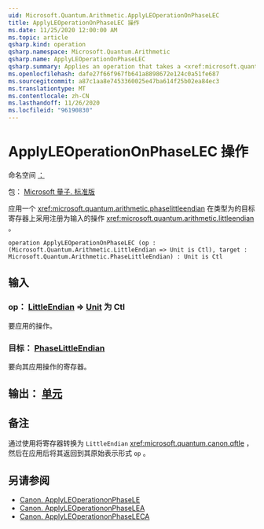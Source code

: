 ```yaml
---
uid: Microsoft.Quantum.Arithmetic.ApplyLEOperationOnPhaseLEC
title: ApplyLEOperationOnPhaseLEC 操作
ms.date: 11/25/2020 12:00:00 AM
ms.topic: article
qsharp.kind: operation
qsharp.namespace: Microsoft.Quantum.Arithmetic
qsharp.name: ApplyLEOperationOnPhaseLEC
qsharp.summary: Applies an operation that takes a <xref:microsoft.quantum.arithmetic.phaselittleendian> register as input on a target register of type <xref:microsoft.quantum.arithmetic.littleendian>.
ms.openlocfilehash: dafe27f66f967fb641a8898672e124c0a51fe687
ms.sourcegitcommit: a87c1aa8e7453360025e47ba614f25b02ea84ec3
ms.translationtype: MT
ms.contentlocale: zh-CN
ms.lasthandoff: 11/26/2020
ms.locfileid: "96190830"
---
```

# <a name="applyleoperationonphaselec-operation"></a>ApplyLEOperationOnPhaseLEC 操作

命名空间 [：](xref:Microsoft.Quantum.Arithmetic)

包： [Microsoft 量子. 标准版](https://nuget.org/packages/Microsoft.Quantum.Standard)


应用一个 <xref:microsoft.quantum.arithmetic.phaselittleendian> 在类型为的目标寄存器上采用注册为输入的操作 <xref:microsoft.quantum.arithmetic.littleendian> 。

```qsharp
operation ApplyLEOperationOnPhaseLEC (op : (Microsoft.Quantum.Arithmetic.LittleEndian => Unit is Ctl), target : Microsoft.Quantum.Arithmetic.PhaseLittleEndian) : Unit is Ctl
```


## <a name="input"></a>输入

### <a name="op--littleendian--unit--is-ctl"></a>op： [LittleEndian](xref:Microsoft.Quantum.Arithmetic.LittleEndian) => [Unit](xref:microsoft.quantum.lang-ref.unit)  为 Ctl

要应用的操作。


### <a name="target--phaselittleendian"></a>目标： [PhaseLittleEndian](xref:Microsoft.Quantum.Arithmetic.PhaseLittleEndian)

要向其应用操作的寄存器。



## <a name="output--unit"></a>输出： [单元](xref:microsoft.quantum.lang-ref.unit)



## <a name="remarks"></a>备注

通过使用将寄存器转换为 `LittleEndian` <xref:microsoft.quantum.canon.qftle> ，然后在应用后将其返回到其原始表示形式 `op` 。

## <a name="see-also"></a>另请参阅

- [Canon. ApplyLEOperationonPhaseLE](xref:Microsoft.Quantum.Canon.ApplyLEOperationonPhaseLE)
- [Canon. ApplyLEOperationonPhaseLEA](xref:Microsoft.Quantum.Canon.ApplyLEOperationonPhaseLEA)
- [Canon. ApplyLEOperationonPhaseLECA](xref:Microsoft.Quantum.Canon.ApplyLEOperationonPhaseLECA)